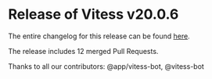 # Release of Vitess v20.0.6
The entire changelog for this release can be found [here](https://github.com/vitessio/vitess/blob/main/changelog/20.0/20.0.6/changelog.md).

The release includes 12 merged Pull Requests.

Thanks to all our contributors: @app/vitess-bot, @vitess-bot

